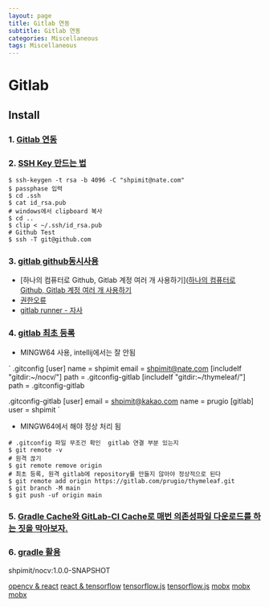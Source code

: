 ```yaml
---
layout: page
title: Gitlab 연동
subtitle: Gitlab 연동
categories: Miscellaneous
tags: Miscellaneous
---
```


# Gitlab

## Install

### 1. [Gitlab 연동](https://www.lainyzine.com/ko/article/how-to-create-gitlab-account/)


### 2. [SSH Key 만드는 법](https://www.lainyzine.com/ko/article/creating-ssh-key-for-github/)

```shell
$ ssh-keygen -t rsa -b 4096 -C "shpimit@nate.com"
$ passphase 입력
$ cd .ssh
$ cat id_rsa.pub
# windows에서 clipboard 복사
$ cd ..
$ clip < ~/.ssh/id_rsa.pub
# Github Test
$ ssh -T git@github.com
```

### 3. [gitlab github동시사용](https://blog.outsider.ne.kr/1448)

* [하나의 컴퓨터로 Github, Gitlab 계정 여러 개 사용하기]([하나의 컴퓨터로 Github, Gitlab 계정 여러 개 사용하기](https://ruler-dd.tistory.com/12)
* [권한오류](https://jnoony-code.tistory.com/24)
* [gitlab runner - 자사](https://not-to-be-reset.tistory.com/326)

### 4. [gitlab 최초 등록](https://blog.outsider.ne.kr/1448)

* MINGW64 사용, intellij에서는 잘 안됨

`
.gitconfig
[user]
	name = shpimit
	email = shpimit@nate.com
[includeIf "gitdir:~/nocv/"]
  path = .gitconfig-gitlab
[includeIf "gitdir:~/thymeleaf/"]
  path = .gitconfig-gitlab  

.gitconfig-gitlab
[user]
  email = shpimit@kakao.com
  name = prugio
[gitlab]
  user = shpimit
`

* MINGW64에서 해야 정상 처리 됨

```shell
# .gitconfig 파일 무조건 확인  gitlab 연결 부분 있는지
$ git remote -v
# 원격 끊기
$ git remote remove origin
# 최초 등록, 원격 gitlab에 repository를 만들지 않아야 정상적으로 된다
$ git remote add origin https://gitlab.com/prugio/thymeleaf.git
$ git branch -M main
$ git push -uf origin main
```

### 5. [Gradle Cache와 GitLab-CI Cache로 매번 의존성파일 다운로드를 하는 짓을 막아보자.](https://forgiveall.tistory.com/566)

### 6. [gradle 활용](https://nevercaution.github.io/spring-boot-use-gradle-value/)

shpimit/nocv:1.0.0-SNAPSHOT

[opencv & react](https://ko.visual-foxpro-programmer.com/how-use-opencv-image-processing-react-native)
[react & tensorflow](https://velog.io/@hollymalu/tensorflow.js-사용하여-아주-간단한-실시간-이미지-분류기-만들기)
[tensorflow.js](https://rubenchoi.tistory.com/entry/tbd2-1)
[tensorflow.js](https://izy.codes/tensorflowjs-webcam-image-classification/)
[mobx](https://hyeok999.github.io/2020/04/16/mobx-hooks-market/)
[mobx](https://byseop.netlify.app/mobx-tutorial01/)
[mobx](https://ko.mobx.js.org/getting-started.html)